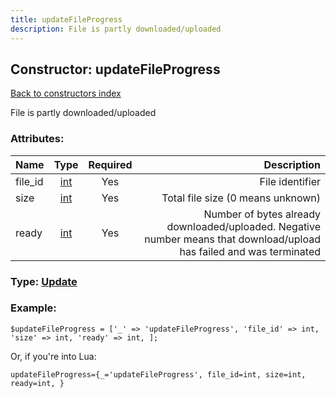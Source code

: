 ```yaml
---
title: updateFileProgress
description: File is partly downloaded/uploaded
---
```

## Constructor: updateFileProgress  
[Back to constructors index](index.md)



File is partly downloaded/uploaded

### Attributes:

| Name     |    Type       | Required | Description |
|----------|:-------------:|:--------:|------------:|
|file\_id|[int](../types/int.md) | Yes|File identifier|
|size|[int](../types/int.md) | Yes|Total file size (0 means unknown)|
|ready|[int](../types/int.md) | Yes|Number of bytes already downloaded/uploaded. Negative number means that download/upload has failed and was terminated|



### Type: [Update](../types/Update.md)


### Example:

```
$updateFileProgress = ['_' => 'updateFileProgress', 'file_id' => int, 'size' => int, 'ready' => int, ];
```  

Or, if you're into Lua:  


```
updateFileProgress={_='updateFileProgress', file_id=int, size=int, ready=int, }

```


